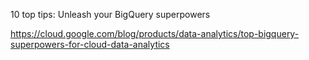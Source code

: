 10 top tips: Unleash your BigQuery superpowers

https://cloud.google.com/blog/products/data-analytics/top-bigquery-superpowers-for-cloud-data-analytics